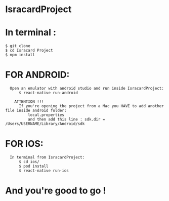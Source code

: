 # IsracardProject

  # In terminal :
    $ git clone 
    $ cd Isracard Project
    $ npm install

  # FOR ANDROID:
      Open an emulator with android studio and run inside IsracardProject:
          $ react-native run-android

        ATTENTION !!!
          If you're opening the project from a Mac you HAVE to add another file inside android folder:
              local.properties
              and then add this line : sdk.dir = /Users/USERNAME/Library/Android/sdk

  # FOR IOS:
      In terminal from IsracardProject:
          $ cd ios/
          $ pod install
          $ react-native run-ios


  # And you're good to go !



